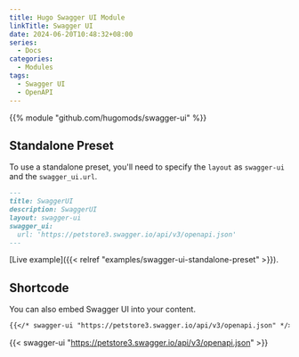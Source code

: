 ```yaml
---
title: Hugo Swagger UI Module
linkTitle: Swagger UI
date: 2024-06-20T10:48:32+08:00
series:
  - Docs
categories:
  - Modules
tags:
  - Swagger UI
  - OpenAPI
---
```


{{% module "github.com/hugomods/swagger-ui" %}}

## Standalone Preset

To use a standalone preset, you'll need to specify the `layout` as `swagger-ui` and the `swagger_ui.url`.

```markdown
---
title: SwaggerUI
description: SwaggerUI
layout: swagger-ui
swagger_ui:
  url: 'https://petstore3.swagger.io/api/v3/openapi.json'
---
```

[Live example]({{< relref "examples/swagger-ui-standalone-preset" >}}).

## Shortcode

You can also embed Swagger UI into your content.

```markdown
{{</* swagger-ui "https://petstore3.swagger.io/api/v3/openapi.json" */>}}
```

{{< swagger-ui "https://petstore3.swagger.io/api/v3/openapi.json" >}}
